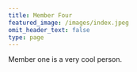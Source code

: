 ```yaml
---
title: Member Four
featured_image: /images/index.jpeg
omit_header_text: false
type: page
---
```


Member one is a very cool person.

